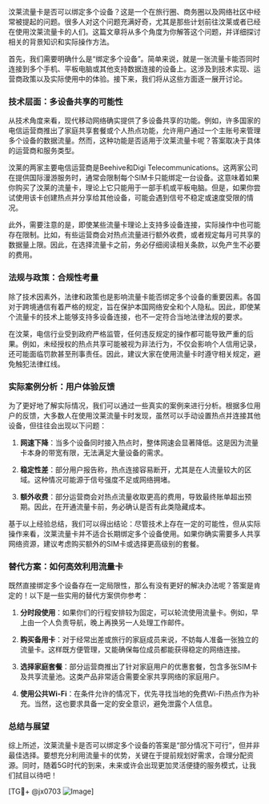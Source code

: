 汶莱流量卡是否可以绑定多个设备？这是一个在旅行圈、商务圈以及网络社区中经常被提起的问题。很多人对这个问题充满好奇，尤其是那些计划前往汶莱或者已经在使用汶莱流量卡的人们。这篇文章将从多个角度为你解答这个问题，并详细探讨相关的背景知识和实际操作方法。

首先，我们需要明确什么是“绑定多个设备”。简单来说，就是一张流量卡能否同时连接到多个手机、平板电脑或其他支持数据连接的设备上。这涉及到技术实现、运营商政策以及实际使用中的体验。接下来，我们将从这些方面逐一展开讨论。

### 技术层面：多设备共享的可能性

从技术角度来看，现代移动网络确实提供了多设备共享的功能。例如，许多国家的电信运营商推出了家庭共享套餐或个人热点功能，允许用户通过一个主账号来管理多个设备的数据流量。然而，这种功能是否适用于汶莱流量卡呢？答案取决于具体的运营商和服务类型。

汶莱的两家主要电信运营商是Beehive和Digi Telecommunications。这两家公司在提供国际漫游服务时，通常会限制每个SIM卡只能绑定一台设备。这意味着如果你购买了汶莱的流量卡，理论上它只能用于一部手机或平板电脑。但是，如果你尝试使用该卡创建热点并分享给其他设备，可能会遇到信号不稳定或速度受限的情况。

此外，需要注意的是，即使某些流量卡理论上支持多设备连接，实际操作中也可能存在限制。比如，有些运营商会对热点流量进行额外收费，或者规定每月可共享的数据量上限。因此，在选择流量卡之前，务必仔细阅读相关条款，以免产生不必要的费用。

### 法规与政策：合规性考量

除了技术因素外，法律和政策也是影响流量卡能否绑定多个设备的重要因素。各国对于跨境通信有着严格的规定，旨在保护本国网络安全和个人隐私。因此，即使某个流量卡的技术上能够支持多设备连接，也不一定符合当地法律法规的要求。

在汶莱，电信行业受到政府严格监管，任何违反规定的操作都可能导致严重的后果。例如，未经授权的热点共享可能被视为非法行为，不仅会影响个人信用记录，还可能面临罚款甚至刑事责任。因此，建议大家在使用流量卡时遵守相关规定，避免触犯法律红线。

### 实际案例分析：用户体验反馈

为了更好地了解实际情况，我们可以通过一些真实的案例来进行分析。根据多位用户的反馈，大多数人在使用汶莱流量卡时发现，虽然可以手动设置热点并连接其他设备，但往往会出现以下问题：

1. **网速下降**：当多个设备同时接入热点时，整体网速会显著降低。这是因为流量卡本身的带宽有限，无法满足大量设备的需求。
   
2. **稳定性差**：部分用户报告称，热点连接容易断开，尤其是在人流量较大的区域。这种情况可能源于信号强度不足或网络拥堵。

3. **额外收费**：部分运营商会对热点流量收取更高的费用，导致最终账单超出预期。因此，在开通流量卡前，务必确认是否有此类隐藏成本。

基于以上经验总结，我们可以得出结论：尽管技术上存在一定的可能性，但从实际操作来看，汶莱流量卡并不适合长期绑定多个设备使用。如果你确实需要多人共享网络资源，建议考虑购买额外的SIM卡或选择更高级别的套餐。

### 替代方案：如何高效利用流量卡

既然直接绑定多个设备存在一定局限性，那么有没有更好的解决办法呢？答案是肯定的！以下是一些实用的替代方案供你参考：

1. **分时段使用**：如果你们的行程安排较为固定，可以轮流使用流量卡。例如，早上由一个人负责导航，晚上再换另一人处理工作邮件。

2. **购买备用卡**：对于经常出差或旅行的家庭成员来说，不妨每人准备一张独立的流量卡。这样既方便管理，又能确保每位成员都能获得稳定的网络连接。

3. **选择家庭套餐**：部分运营商推出了针对家庭用户的优惠套餐，包含多张SIM卡及共享流量池。这类产品非常适合需要全家共享网络的家庭用户。

4. **使用公共Wi-Fi**：在条件允许的情况下，优先寻找当地的免费Wi-Fi热点作为补充。当然，这也要求具备一定的安全意识，避免泄露个人信息。

### 总结与展望

综上所述，汶莱流量卡是否可以绑定多个设备的答案是“部分情况下可行”，但并非最佳选择。要想充分利用流量卡的优势，关键在于提前规划好需求，合理分配资源。同时，随着5G时代的到来，未来或许会出现更加灵活便捷的服务模式，让我们拭目以待吧！

[TG💪+ @jx0703 ![Image](https://github.com/user-attachments/assets/dbca1d08-cadb-493c-b0ec-ad6f7a83f270)]